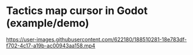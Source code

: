 # Tactics map cursor in Godot (example/demo)

https://user-images.githubusercontent.com/622180/188510281-18e783df-f702-4c17-a19b-ac00943aa158.mp4
